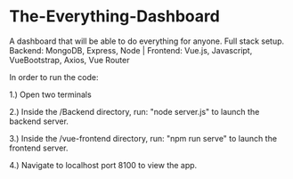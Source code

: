 # The-Everything-Dashboard
A dashboard that will be able to do everything for anyone.  Full stack setup.  Backend: MongoDB, Express, Node | Frontend: Vue.js, Javascript, VueBootstrap,  Axios, Vue Router

In order to run the code:

1.) Open two terminals

2.) Inside the /Backend directory, run: "node server.js" to launch the backend server.

3.) Inside the /vue-frontend directory, run: "npm run serve" to launch the frontend server.

4.) Navigate to localhost port 8100 to view the app.
